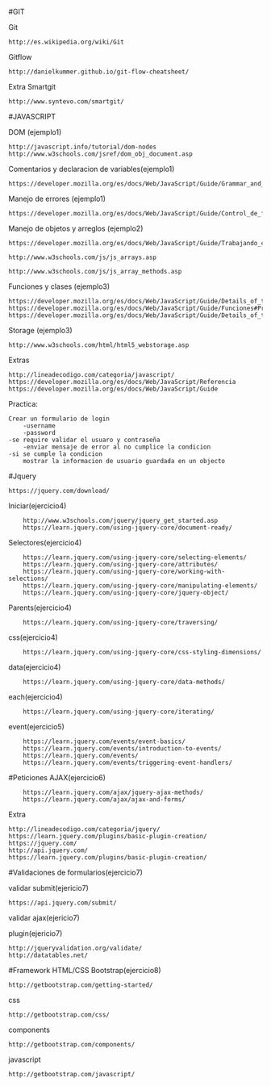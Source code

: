 #GIT

Git

	http://es.wikipedia.org/wiki/Git

Gitflow 

	http://danielkummer.github.io/git-flow-cheatsheet/

Extra Smartgit

	http://www.syntevo.com/smartgit/

#JAVASCRIPT	

DOM (ejemplo1)

	http://javascript.info/tutorial/dom-nodes
	http://www.w3schools.com/jsref/dom_obj_document.asp

Comentarios y declaracion de variables(ejemplo1)

	https://developer.mozilla.org/es/docs/Web/JavaScript/Guide/Grammar_and_types

Manejo de errores (ejemplo1)

	https://developer.mozilla.org/es/docs/Web/JavaScript/Guide/Control_de_flujo_y_manejo_de_errores

Manejo de objetos y arreglos (ejemplo2)

	https://developer.mozilla.org/es/docs/Web/JavaScript/Guide/Trabajando_con_objectos#Objetos_y_propiedades
	
	http://www.w3schools.com/js/js_arrays.asp
	
	http://www.w3schools.com/js/js_array_methods.asp

Funciones y clases (ejemplo3)

	https://developer.mozilla.org/es/docs/Web/JavaScript/Guide/Details_of_the_Object_Model
	https://developer.mozilla.org/es/docs/Web/JavaScript/Guide/Funciones#Predefined_functions
	https://developer.mozilla.org/es/docs/Web/JavaScript/Guide/Details_of_the_Object_Model

Storage (ejemplo3)

	http://www.w3schools.com/html/html5_webstorage.asp

Extras
	
	http://lineadecodigo.com/categoria/javascript/
	https://developer.mozilla.org/es/docs/Web/JavaScript/Referencia
	https://developer.mozilla.org/es/docs/Web/JavaScript/Guide

Practica:
	
	Crear un formulario de login
		-username
		-password
	-se require validar el usuaro y contraseña 
		-enviar mensaje de error al no cumplice la condicion
	-si se cumple la condicion
		mostrar la informacion de usuario guardada en un objecto

#Jquery 
	
	https://jquery.com/download/

Iniciar(ejercicio4)

		http://www.w3schools.com/jquery/jquery_get_started.asp
		https://learn.jquery.com/using-jquery-core/document-ready/

Selectores(ejercicio4)

		https://learn.jquery.com/using-jquery-core/selecting-elements/
		https://learn.jquery.com/using-jquery-core/attributes/
		https://learn.jquery.com/using-jquery-core/working-with-selections/		
		https://learn.jquery.com/using-jquery-core/manipulating-elements/
		https://learn.jquery.com/using-jquery-core/jquery-object/

Parents(ejercicio4)

		https://learn.jquery.com/using-jquery-core/traversing/

css(ejercicio4)

		https://learn.jquery.com/using-jquery-core/css-styling-dimensions/

data(ejercicio4)
	
		https://learn.jquery.com/using-jquery-core/data-methods/

each(ejercicio4)

		https://learn.jquery.com/using-jquery-core/iterating/

event(ejercicio5)

		https://learn.jquery.com/events/event-basics/
		https://learn.jquery.com/events/introduction-to-events/
		https://learn.jquery.com/events/
		https://learn.jquery.com/events/triggering-event-handlers/

#Peticiones AJAX(ejercicio6)

		https://learn.jquery.com/ajax/jquery-ajax-methods/
		https://learn.jquery.com/ajax/ajax-and-forms/		

Extra

	http://lineadecodigo.com/categoria/jquery/
	https://learn.jquery.com/plugins/basic-plugin-creation/
	https://jquery.com/
	http://api.jquery.com/
	https://learn.jquery.com/plugins/basic-plugin-creation/



#Validaciones de formularios(ejercicio7)

validar submit(ejericio7)

	https://api.jquery.com/submit/

validar ajax(ejericio7)

plugin(ejericio7)
	
	http://jqueryvalidation.org/validate/
	http://datatables.net/



#Framework HTML/CSS Bootstrap(ejercicio8)
	
	http://getbootstrap.com/getting-started/

css

	http://getbootstrap.com/css/

components

	http://getbootstrap.com/components/

javascript

	http://getbootstrap.com/javascript/
